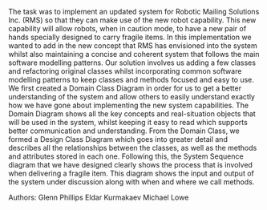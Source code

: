 The task was to implement an updated system for Robotic Mailing Solutions Inc. (RMS) so that
they can make use of the new robot capability. This new capability will allow robots, when in
caution mode, to have a new pair of hands specially designed to carry fragile items.
In this implementation we wanted to add in the new concept that RMS has envisioned into the
system whilst also maintaining a concise and coherent system that follows the main software modelling
patterns. Our solution involves us adding a few classes and refactoring original classes whilst
incorporating common software modelling patterns to keep classes and methods focused and easy
to use.
We first created a Domain Class Diagram in order for us to get a better understanding of the system
and allow others to easily understand exactly how we have gone about implementing the new
system capabilities. The Domain Diagram shows all the key concepts and real-situation objects
that will be used in the system, whilst keeping it easy to read which supports better communication
and understanding. From the Domain Class, we formed a Design Class Diagram which goes into
greater detail and describes all the relationships between the classes, as well as the methods and
attributes stored in each one. Following this, the System Sequence diagram that we have designed
clearly shows the process that is involved when delivering a fragile item. This diagram shows the
input and output of the system under discussion along with when and where we call methods.

Authors: 
Glenn Phillips
Eldar Kurmakaev
Michael Lowe
